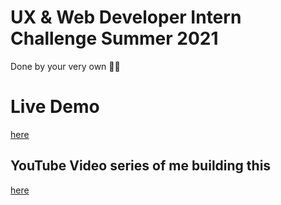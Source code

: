 # UX & Web Developer Intern Challenge Summer 2021
Done by your very own 🕺🏽

# Live Demo
[here](http://shopify-challenge.surge.sh/)

## YouTube Video series of me building this 
[here](https://youtube.com/playlist?list=PLH9Ip8CbUpbk5CHgi4FSxaWZ6VjuJrHCj)